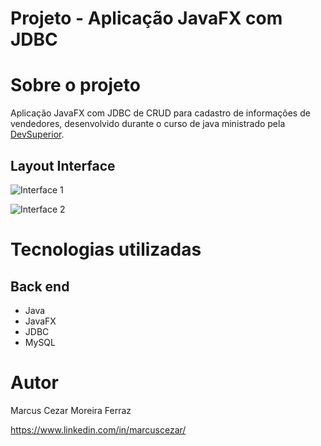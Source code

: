 # Projeto - Aplicação JavaFX com JDBC 

# Sobre o projeto

Aplicação JavaFX com JDBC de CRUD para cadastro de informações de vendedores, desenvolvido durante o curso de java ministrado pela [DevSuperior](https://devsuperior.com "Site da DevSuperior").

## Layout Interface
![Interface 1](https://github.com/marcub/javafx-jdbc-project.git/assets/layout1.png)

![Interface 2](https://github.com/marcub/javafx-jdbc-project.git/assets/layout2.png)

# Tecnologias utilizadas
## Back end
- Java
- JavaFX
- JDBC
- MySQL

# Autor

Marcus Cezar Moreira Ferraz

https://www.linkedin.com/in/marcuscezar/
